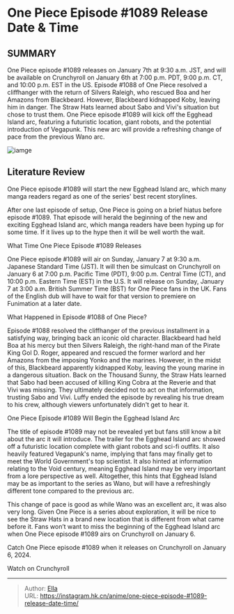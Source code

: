 # One Piece Episode #1089 Release Date &amp; Time


## SUMMARY 



  One Piece episode #1089 releases on January 7th at 9:30 a.m. JST, and will be available on Crunchyroll on January 6th at 7:00 p.m. PDT, 9:00 p.m. CT, and 10:00 p.m. EST in the US.   Episode #1088 of One Piece resolved a cliffhanger with the return of Silvers Raleigh, who rescued Boa and her Amazons from Blackbeard. However, Blackbeard kidnapped Koby, leaving him in danger. The Straw Hats learned about Sabo and Vivi&#39;s situation but chose to trust them.   One Piece episode #1089 will kick off the Egghead Island arc, featuring a futuristic location, giant robots, and the potential introduction of Vegapunk. This new arc will provide a refreshing change of pace from the previous Wano arc.  

![iamge](https://static1.srcdn.com/wordpress/wp-content/uploads/2023/12/luffy-talks-about-his-dream-in-one-piece.jpg)

## Literature Review

One Piece episode #1089 will start the new Egghead Island arc, which many manga readers regard as one of the series&#39; best recent storylines.




After one last episode of setup, One Piece is going on a brief hiatus before episode #1089. That episode will herald the beginning of the new and exciting Egghead Island arc, which manga readers have been hyping up for some time. If it lives up to the hype then it will be well worth the wait.





 What Time One Piece Episode #1089 Releases 
          

One Piece episode #1089 will air on Sunday, January 7 at 9:30 a.m. Japanese Standard Time (JST). It will then be simulcast on Crunchyroll on January 6 at 7:00 p.m. Pacific Time (PDT), 9:00 p.m. Central Time (CT), and 10:00 p.m. Eastern Time (EST) in the U.S. It will release on Sunday, January 7 at 3:00 a.m. British Summer Time (BST) for One Piece fans in the UK. Fans of the English dub will have to wait for that version to premiere on Funimation at a later date.



 What Happened in Episode #1088 of One Piece? 
          

Episode #1088 resolved the cliffhanger of the previous installment in a satisfying way, bringing back an iconic old character. Blackbeard had held Boa at his mercy but then Silvers Raleigh, the right-hand man of the Pirate King Gol D. Roger, appeared and rescued the former warlord and her Amazons from the imposing Yonko and the marines. However, in the midst of this, Blackbeard apparently kidnapped Koby, leaving the young marine in a dangerous situation. Back on the Thousand Sunny, the Straw Hats learned that Sabo had been accused of killing King Cobra at the Reverie and that Vivi was missing. They ultimately decided not to act on that information, trusting Sabo and Vivi. Luffy ended the episode by revealing his true dream to his crew, although viewers unfortunately didn&#39;t get to hear it.






 One Piece Episode #1089 Will Begin the Egghead Island Arc 
          

The title of episode #1089 may not be revealed yet but fans still know a bit about the arc it will introduce. The trailer for the Egghead Island arc showed off a futuristic location complete with giant robots and sci-fi outfits. It also heavily featured Vegapunk&#39;s name, implying that fans may finally get to meet the World Government&#39;s top scientist. It also hinted at information relating to the Void century, meaning Egghead Island may be very important from a lore perspective as well. Altogether, this hints that Egghead Island may be as important to the series as Wano, but will have a refreshingly different tone compared to the previous arc.

This change of pace is good as while Wano was an excellent arc, it was also very long. Given One Piece is a series about exploration, it will be nice to see the Straw Hats in a brand new location that is different from what came before it. Fans won’t want to miss the beginning of the Egghead Island arc when One Piece episode #1089 airs on Crunchyroll on January 6.




Catch One Piece episode #1089 when it releases on Crunchyroll on January 6, 2024.

Watch on Crunchyroll



---

> Author: [Ella](https://instagram.hk.cn/)  
> URL: https://instagram.hk.cn/anime/one-piece-episode-#1089-release-date-time/  

